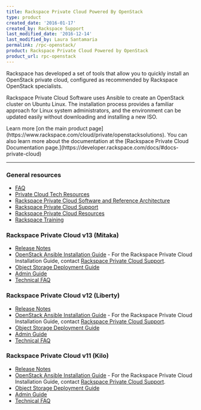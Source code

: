 ```yaml
---
title: Rackspace Private Cloud Powered By OpenStack
type: product
created_date: '2016-01-17'
created_by: Rackspace Support
last_modified_date: '2016-12-14'
last_modified_by: Laura Santamaria
permalink: /rpc-openstack/
product: Rackspace Private Cloud Powered by OpenStack
product_url: rpc-openstack
---
```


<p class="lead" markdown="1">Rackspace has developed a set of tools that allow you to quickly install an OpenStack private cloud, configured as recommended by Rackspace OpenStack specialists.</p>

<p class="lead" markdown="1">Rackspace Private Cloud Software uses Ansible to create an OpenStack cluster on Ubuntu Linux. The installation process provides a familiar approach for Linux system administrators, and the environment can be updated easily without downloading and installing a new ISO.</p>

<p class="lead" markdown="1">Learn more [on the main product page](https://www.rackspace.com/cloud/private/openstacksolutions). You can also learn more about the documentation at the [Rackspace Private Cloud Documentation page.](https://developer.rackspace.com/docs/#docs-private-cloud)</p>

<hr />

###  General resources

- [FAQ](https://support.rackspace.com/how-to/rpc-openstack-faq/)
- [Private Cloud Tech Resources](https://support.rackspace.com/how-to/private-cloud-tech-resources/)
- [Rackspace Private Cloud Software and Reference Architecture](http://www.rackspace.com/cloud/private/openstack/software/)
- [Rackspace Private Cloud Support](http://www.rackspace.com/cloud/private/openstack/support/)
- [Rackspace Private Cloud Resources](http://www.rackspace.com/cloud/private/openstack/resources/)
- [Rackspace Training](http://training.rackspace.com/)

###  Rackspace Private Cloud v13 (Mitaka)

- [Release Notes](https://developer.rackspace.com/docs/private-cloud/rpc/v13/rpc-releasenotes/)
- [OpenStack Ansible Installation Guide](http://docs.openstack.org/developer/openstack-ansible/mitaka/) - For the Rackspace Private Cloud Installation Guide, contact [Rackspace Private Cloud Support](http://www.rackspace.com/cloud/private/openstack/support/).
- [Object Storage Deployment Guide](https://developer.rackspace.com/docs/private-cloud/rpc/v13/rpc-swift)
- [Admin Guide](https://developer.rackspace.com/docs/private-cloud/rpc/v13/rpc-admin/)
- [Technical FAQ](https://developer.rackspace.com/docs/private-cloud/rpc/v13/rpc-faq-external/)

###  Rackspace Private Cloud v12 (Liberty)

- [Release Notes](https://developer.rackspace.com/docs/private-cloud/rpc/v12/rpc-releasenotes/)
- [OpenStack Ansible Installation Guide](http://docs.openstack.org/developer/openstack-ansible/liberty/) - For the Rackspace Private Cloud Installation Guide, contact [Rackspace Private Cloud Support](http://www.rackspace.com/cloud/private/openstack/support/).
- [Object Storage Deployment Guide](https://developer.rackspace.com/docs/private-cloud/rpc/v12/rpc-swift)
- [Admin Guide](https://developer.rackspace.com/docs/private-cloud/rpc/v12/rpc-admin/)
- [Technical FAQ](https://developer.rackspace.com/docs/private-cloud/rpc/v12/rpc-faq-external/)

###  Rackspace Private Cloud v11 (Kilo)

- [Release Notes](https://developer.rackspace.com/docs/private-cloud/rpc/v11/rpc-releasenotes)
- [OpenStack Ansible Installation Guide](http://docs.openstack.org/developer/openstack-ansible/kilo/) - For the Rackspace Private Cloud Installation Guide, contact [Rackspace Private Cloud Support](http://www.rackspace.com/cloud/private/openstack/support/).
- [Object Storage Deployment Guide](https://developer.rackspace.com/docs/private-cloud/rpc/v11/rpc-swift)
- [Admin Guide](https://developer.rackspace.com/docs/private-cloud/rpc/v11/rpc-admin/)
- [Technical FAQ](https://developer.rackspace.com/docs/private-cloud/rpc/v11/rpc-faq-external/)
